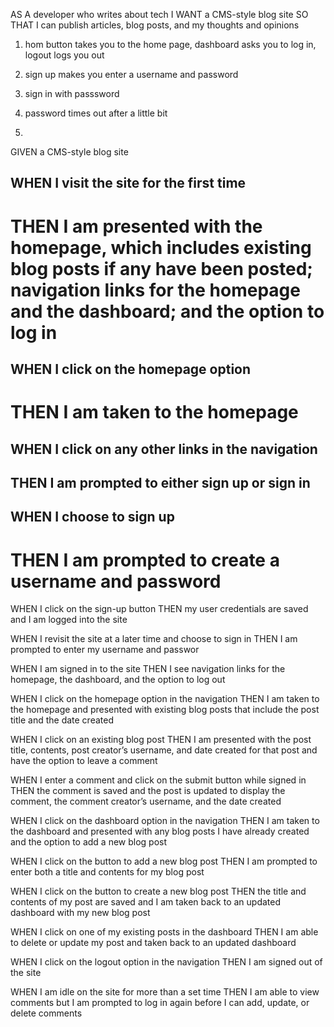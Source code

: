 AS A developer who writes about tech
I WANT a CMS-style blog site
SO THAT I can publish articles, blog posts, and my thoughts and opinions


1. hom button takes you to the home page, dashboard asks you to log in, logout logs you out


2. sign up makes you enter a username and password

1. sign in with passsword
2. password times out after a little bit
3.


GIVEN a CMS-style blog site
## WHEN I visit the site for the first time
# THEN I am presented with the homepage, which includes existing blog posts if any have been posted; navigation links for the homepage and the dashboard; and the option to log in


## WHEN I click on the homepage option
# THEN I am taken to the homepage


## WHEN I click on any other links in the navigation
## THEN I am prompted to either sign up or sign in


## WHEN I choose to sign up
# THEN I am prompted to create a username and password

WHEN I click on the sign-up button
THEN my user credentials are saved and I am logged into the site


WHEN I revisit the site at a later time and choose to sign in
THEN I am prompted to enter my username and passwor


WHEN I am signed in to the site
THEN I see navigation links for the homepage, the dashboard, and the option to log out


WHEN I click on the homepage option in the navigation
THEN I am taken to the homepage and presented with existing blog posts that include the post title and the date created

WHEN I click on an existing blog post
THEN I am presented with the post title, contents, post creator’s username, and date created for that post and have the option to leave a comment

WHEN I enter a comment and click on the submit button while signed in
THEN the comment is saved and the post is updated to display the comment, the comment creator’s username, and the date created

WHEN I click on the dashboard option in the navigation
THEN I am taken to the dashboard and presented with any blog posts I have already created and the option to add a new blog post

WHEN I click on the button to add a new blog post
THEN I am prompted to enter both a title and contents for my blog post

WHEN I click on the button to create a new blog post
THEN the title and contents of my post are saved and I am taken back to an updated dashboard with my new blog post

WHEN I click on one of my existing posts in the dashboard
THEN I am able to delete or update my post and taken back to an updated dashboard

WHEN I click on the logout option in the navigation
THEN I am signed out of the site


WHEN I am idle on the site for more than a set time
THEN I am able to view comments but I am prompted to log in again before I can add, update, or delete comments
